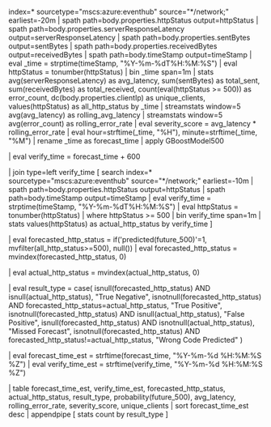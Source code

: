 index=* sourcetype="mscs:azure:eventhub" source="*/network;" earliest=-20m
| spath path=body.properties.httpStatus output=httpStatus
| spath path=body.properties.serverResponseLatency output=serverResponseLatency
| spath path=body.properties.sentBytes output=sentBytes
| spath path=body.properties.receivedBytes output=receivedBytes
| spath path=body.timeStamp output=timeStamp
| eval _time = strptime(timeStamp, "%Y-%m-%dT%H:%M:%S")
| eval httpStatus = tonumber(httpStatus)
| bin _time span=1m
| stats 
    avg(serverResponseLatency) as avg_latency,
    sum(sentBytes) as total_sent,
    sum(receivedBytes) as total_received,
    count(eval(httpStatus >= 500)) as error_count,
    dc(body.properties.clientIp) as unique_clients,
    values(httpStatus) as all_http_status
  by _time
| streamstats window=5 avg(avg_latency) as rolling_avg_latency
| streamstats window=5 avg(error_count) as rolling_error_rate
| eval severity_score = avg_latency * rolling_error_rate
| eval hour=strftime(_time, "%H"), minute=strftime(_time, "%M")
| rename _time as forecast_time
| apply GBoostModel500

| eval verify_time = forecast_time + 600

| join type=left verify_time 
    [ search index=* sourcetype="mscs:azure:eventhub" source="*/network;" earliest=-10m
    | spath path=body.properties.httpStatus output=httpStatus
    | spath path=body.timeStamp output=timeStamp
    | eval verify_time = strptime(timeStamp, "%Y-%m-%dT%H:%M:%S")
    | eval httpStatus = tonumber(httpStatus)
    | where httpStatus >= 500
    | bin verify_time span=1m
    | stats values(httpStatus) as actual_http_status by verify_time
    ]

| eval forecasted_http_status = if('predicted(future_500)'=1, mvfilter(all_http_status>=500), null())
| eval forecasted_http_status = mvindex(forecasted_http_status, 0)

| eval actual_http_status = mvindex(actual_http_status, 0)

| eval result_type = case(
    isnull(forecasted_http_status) AND isnull(actual_http_status), "True Negative",
    isnotnull(forecasted_http_status) AND forecasted_http_status=actual_http_status, "True Positive",
    isnotnull(forecasted_http_status) AND isnull(actual_http_status), "False Positive",
    isnull(forecasted_http_status) AND isnotnull(actual_http_status), "Missed Forecast",
    isnotnull(forecasted_http_status) AND forecasted_http_status!=actual_http_status, "Wrong Code Predicted"
)

| eval forecast_time_est = strftime(forecast_time, "%Y-%m-%d %H:%M:%S %Z")
| eval verify_time_est = strftime(verify_time, "%Y-%m-%d %H:%M:%S %Z")

| table forecast_time_est, verify_time_est, forecasted_http_status, actual_http_status, result_type, probability(future_500), avg_latency, rolling_error_rate, severity_score, unique_clients
| sort forecast_time_est desc
| appendpipe [ stats count by result_type ]